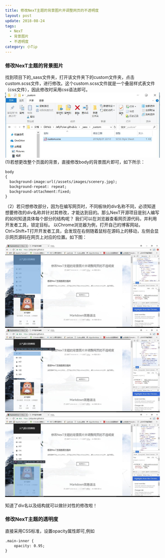 ```yaml
---
title: 修改NexT主题的背景图片并调整网页的不透明度
layout: post
update: 2018-08-24
tags:
  - NexT
  - 背景图片
  - 不透明度
category: 小Tip
---
```

### 修改NexT主题的背景图片
  找到项目下的_sass文件夹，打开该文件夹下的custom文件夹，点击custom.scss文件，进行修改。这个custom.scss文件就是一个叠层样式表文件（css文件），因此修改时采用css语法即可。
  ![css文件位置](/assets/images/shotpics/p7.jpg)
  (1)若想更改整个页面的背景，直接修改body的背景图片即可，如下所示：
  
  ```
body 
{
    background-image:url(/assets/images/scenery.jpg);
    background-repeat: repeat;
    background-attachment:fixed; 
}

  ```
  
  （2）若只想修改部分，因为在编写网页时，不同板块的div名称不同，必须知道想要修改的div名称并针对其修改，才能达到目的。那么NexT开源项目是别人编写的如何知道具体每个部分的结构呢？
  我们可以在浏览器查看网页源代码，并利用开发者工具，锁定目标。
  以Chrome浏览器为例，打开自己的博客网站，Ctrl+Shift+T打开开发者工具，会发现在右侧随着鼠标在源码上的移动，左侧会显示网页源码在网页上对应的位置。如下图：
  
  ![图1](/assets/images/shotpics/p8.jpg)
  ![图2](/assets/images/shotpics/p9.jpg)
  ![图3](/assets/images/shotpics/p10.jpg)
  
  知道了div名以及结构就可以做针对性的修改啦！
  
### 修改NexT主题的透明度
直接采用CSS标准，设置opacity属性即可,例如

```
.main-inner {    
    opacity: 0.95;
}
```
